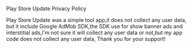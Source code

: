 Play Store Update Privacy Policy

Play Store Update was a simple tool app,it does not collect any user data, but it include Google AdMob SDK,the SDK use for show banner ads and interstitial ads,I'm not sure it will collect any user data or not,but my app code does not collect any user data, Thank you for your support!
